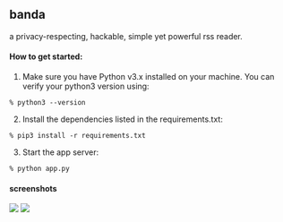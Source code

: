 ## banda

a privacy-respecting, hackable, simple yet powerful rss reader.

#### How to get started:

1) Make sure you have Python v3.x installed on your machine. You can verify your python3 version using:
```
% python3 --version
```

2) Install the dependencies listed in the requirements.txt:

```
% pip3 install -r requirements.txt
```

3) Start the app server:

```
% python app.py
```

#### screenshots

![](static/img/1.png)
![](static/img/2.png)
